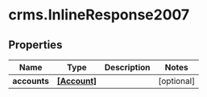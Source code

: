 # crms.InlineResponse2007

## Properties
Name | Type | Description | Notes
------------ | ------------- | ------------- | -------------
**accounts** | [**[Account]**](Account.md) |  | [optional] 


